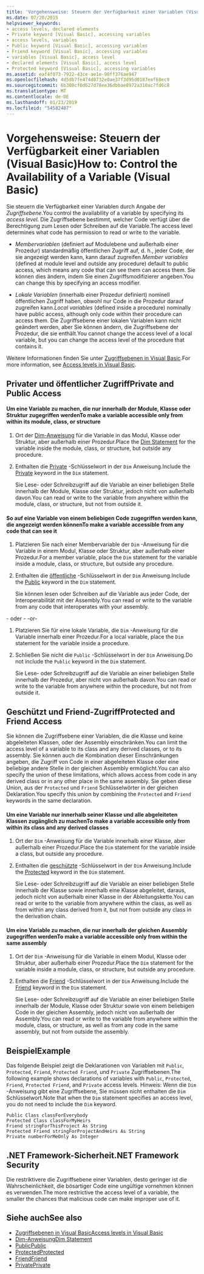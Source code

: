 ```yaml
---
title: 'Vorgehensweise: Steuern der Verfügbarkeit einer Variablen (Visual Basic)'
ms.date: 07/20/2015
helpviewer_keywords:
- access levels, declared elements
- Private keyword [Visual Basic], accessing variables
- access levels, variables
- Public keyword [Visual Basic], accessing variables
- Friend keyword [Visual Basic], accessing variables
- variables [Visual Basic], access level
- declared elements [Visual Basic], access level
- Protected keyword [Visual Basic], accessing variables
ms.assetid: eaf4f073-7922-43ce-ae1e-90ff376ae947
ms.openlocfilehash: 4d5db7fe474d8732e0ae37f3d95d0187eef68ec9
ms.sourcegitcommit: 6b308cf6d627d78ee36dbbae8972a310ac7fd6c8
ms.translationtype: MT
ms.contentlocale: de-DE
ms.lasthandoff: 01/23/2019
ms.locfileid: "54582487"
---
```

# <a name="how-to-control-the-availability-of-a-variable-visual-basic"></a><span data-ttu-id="027f8-102">Vorgehensweise: Steuern der Verfügbarkeit einer Variablen (Visual Basic)</span><span class="sxs-lookup"><span data-stu-id="027f8-102">How to: Control the Availability of a Variable (Visual Basic)</span></span>
<span data-ttu-id="027f8-103">Sie steuern die Verfügbarkeit einer Variablen durch Angabe der *Zugriffsebene*.</span><span class="sxs-lookup"><span data-stu-id="027f8-103">You control the availability of a variable by specifying its *access level*.</span></span> <span data-ttu-id="027f8-104">Die Zugriffsebene bestimmt, welcher Code verfügt über die Berechtigung zum Lesen oder Schreiben auf die Variable.</span><span class="sxs-lookup"><span data-stu-id="027f8-104">The access level determines what code has permission to read or write to the variable.</span></span>  
  
-   <span data-ttu-id="027f8-105">*Membervariablen* (definiert auf Modulebene und außerhalb einer Prozedur) standardmäßig öffentlichen Zugriff auf, d. h., jeder Code, der sie angezeigt werden kann, kann darauf zugreifen.</span><span class="sxs-lookup"><span data-stu-id="027f8-105">*Member variables* (defined at module level and outside any procedure) default to public access, which means any code that can see them can access them.</span></span> <span data-ttu-id="027f8-106">Sie können dies ändern, indem Sie einen Zugriffsmodifizierer angeben.</span><span class="sxs-lookup"><span data-stu-id="027f8-106">You can change this by specifying an access modifier.</span></span>  
  
-   <span data-ttu-id="027f8-107">*Lokale Variablen* (innerhalb einer Prozedur definiert) nominell öffentlichen Zugriff haben, obwohl nur Code in die Prozedur darauf zugreifen kann.</span><span class="sxs-lookup"><span data-stu-id="027f8-107">*Local variables* (defined inside a procedure) nominally have public access, although only code within their procedure can access them.</span></span> <span data-ttu-id="027f8-108">Die Zugriffsebene einer lokalen Variablen kann nicht geändert werden, aber Sie können ändern, die Zugriffsebene der Prozedur, die sie enthält.</span><span class="sxs-lookup"><span data-stu-id="027f8-108">You cannot change the access level of a local variable, but you can change the access level of the procedure that contains it.</span></span>  
  
 <span data-ttu-id="027f8-109">Weitere Informationen finden Sie unter [Zugriffsebenen in Visual Basic](../../../../visual-basic/programming-guide/language-features/declared-elements/access-levels.md).</span><span class="sxs-lookup"><span data-stu-id="027f8-109">For more information, see [Access levels in Visual Basic](../../../../visual-basic/programming-guide/language-features/declared-elements/access-levels.md).</span></span>  
  
## <a name="private-and-public-access"></a><span data-ttu-id="027f8-110">Privater und öffentlicher Zugriff</span><span class="sxs-lookup"><span data-stu-id="027f8-110">Private and Public Access</span></span>  
  
#### <a name="to-make-a-variable-accessible-only-from-within-its-module-class-or-structure"></a><span data-ttu-id="027f8-111">Um eine Variable zu machen, die nur innerhalb der Module, Klasse oder Struktur zugegriffen werden</span><span class="sxs-lookup"><span data-stu-id="027f8-111">To make a variable accessible only from within its module, class, or structure</span></span>  
  
1.  <span data-ttu-id="027f8-112">Ort der [Dim-Anweisung](../../../../visual-basic/language-reference/statements/dim-statement.md) für die Variable in das Modul, Klasse oder Struktur, aber außerhalb einer Prozedur.</span><span class="sxs-lookup"><span data-stu-id="027f8-112">Place the [Dim Statement](../../../../visual-basic/language-reference/statements/dim-statement.md) for the variable inside the module, class, or structure, but outside any procedure.</span></span>  
  
2.  <span data-ttu-id="027f8-113">Enthalten die [Private](../../../../visual-basic/language-reference/modifiers/private.md) -Schlüsselwort in der `Dim` Anweisung.</span><span class="sxs-lookup"><span data-stu-id="027f8-113">Include the [Private](../../../../visual-basic/language-reference/modifiers/private.md) keyword in the `Dim` statement.</span></span>  
  
     <span data-ttu-id="027f8-114">Sie Lese- oder Schreibzugriff auf die Variable an einer beliebigen Stelle innerhalb der Module, Klasse oder Struktur, jedoch nicht von außerhalb davon.</span><span class="sxs-lookup"><span data-stu-id="027f8-114">You can read or write to the variable from anywhere within the module, class, or structure, but not from outside it.</span></span>  
  
#### <a name="to-make-a-variable-accessible-from-any-code-that-can-see-it"></a><span data-ttu-id="027f8-115">So auf eine Variable von einem beliebigen Code zugegriffen werden kann, die angezeigt werden können</span><span class="sxs-lookup"><span data-stu-id="027f8-115">To make a variable accessible from any code that can see it</span></span>  
  
1.  <span data-ttu-id="027f8-116">Platzieren Sie nach einer Membervariable der `Dim` -Anweisung für die Variable in einem Modul, Klasse oder Struktur, aber außerhalb einer Prozedur.</span><span class="sxs-lookup"><span data-stu-id="027f8-116">For a member variable, place the `Dim` statement for the variable inside a module, class, or structure, but outside any procedure.</span></span>  
  
2.  <span data-ttu-id="027f8-117">Enthalten die [öffentliche](../../../../visual-basic/language-reference/modifiers/public.md) -Schlüsselwort in der `Dim` Anweisung.</span><span class="sxs-lookup"><span data-stu-id="027f8-117">Include the [Public](../../../../visual-basic/language-reference/modifiers/public.md) keyword in the `Dim` statement.</span></span>  
  
     <span data-ttu-id="027f8-118">Sie können lesen oder Schreiben auf die Variable aus jeder Code, der Interoperabilität mit der Assembly.</span><span class="sxs-lookup"><span data-stu-id="027f8-118">You can read or write to the variable from any code that interoperates with your assembly.</span></span>  
  
 <span data-ttu-id="027f8-119">- oder - </span><span class="sxs-lookup"><span data-stu-id="027f8-119">-or-</span></span>  
  
1.  <span data-ttu-id="027f8-120">Platzieren Sie für eine lokale Variable, die `Dim` -Anweisung für die Variable innerhalb einer Prozedur.</span><span class="sxs-lookup"><span data-stu-id="027f8-120">For a local variable, place the `Dim` statement for the variable inside a procedure.</span></span>  
  
2.  <span data-ttu-id="027f8-121">Schließen Sie nicht die `Public` -Schlüsselwort in der `Dim` Anweisung.</span><span class="sxs-lookup"><span data-stu-id="027f8-121">Do not include the `Public` keyword in the `Dim` statement.</span></span>  
  
     <span data-ttu-id="027f8-122">Sie Lese- oder Schreibzugriff auf die Variable an einer beliebigen Stelle innerhalb der Prozedur, aber nicht von außerhalb davon.</span><span class="sxs-lookup"><span data-stu-id="027f8-122">You can read or write to the variable from anywhere within the procedure, but not from outside it.</span></span>  
  
## <a name="protected-and-friend-access"></a><span data-ttu-id="027f8-123">Geschützt und Friend-Zugriff</span><span class="sxs-lookup"><span data-stu-id="027f8-123">Protected and Friend Access</span></span>  
 <span data-ttu-id="027f8-124">Sie können die Zugriffsebene einer Variablen, die die Klasse und keine abgeleiteten Klassen, oder der Assembly einschränken.</span><span class="sxs-lookup"><span data-stu-id="027f8-124">You can limit the access level of a variable to its class and any derived classes, or to its assembly.</span></span> <span data-ttu-id="027f8-125">Sie können auch die Kombination dieser Einschränkungen angeben, die Zugriff von Code in einer abgeleiteten Klasse oder eine beliebige andere Stelle in der gleichen Assembly ermöglicht.</span><span class="sxs-lookup"><span data-stu-id="027f8-125">You can also specify the union of these limitations, which allows access from code in any derived class or in any other place in the same assembly.</span></span> <span data-ttu-id="027f8-126">Sie geben diese Union, aus der `Protected` und `Friend` Schlüsselwörter in der gleichen Deklaration.</span><span class="sxs-lookup"><span data-stu-id="027f8-126">You specify this union by combining the `Protected` and `Friend` keywords in the same declaration.</span></span>  
  
#### <a name="to-make-a-variable-accessible-only-from-within-its-class-and-any-derived-classes"></a><span data-ttu-id="027f8-127">Um eine Variable nur innerhalb seiner Klasse und alle abgeleiteten Klassen zugänglich zu machen</span><span class="sxs-lookup"><span data-stu-id="027f8-127">To make a variable accessible only from within its class and any derived classes</span></span>  
  
1.  <span data-ttu-id="027f8-128">Ort der `Dim` -Anweisung für die Variable innerhalb einer Klasse, aber außerhalb einer Prozedur.</span><span class="sxs-lookup"><span data-stu-id="027f8-128">Place the `Dim` statement for the variable inside a class, but outside any procedure.</span></span>  
  
2.  <span data-ttu-id="027f8-129">Enthalten die [geschützte](../../../../visual-basic/language-reference/modifiers/protected.md) -Schlüsselwort in der `Dim` Anweisung.</span><span class="sxs-lookup"><span data-stu-id="027f8-129">Include the [Protected](../../../../visual-basic/language-reference/modifiers/protected.md) keyword in the `Dim` statement.</span></span>  
  
     <span data-ttu-id="027f8-130">Sie Lese- oder Schreibzugriff auf die Variable an einer beliebigen Stelle innerhalb der Klasse sowie innerhalb eine Klasse abgeleitet, daraus, jedoch nicht von außerhalb einer Klasse in der Ableitungskette.</span><span class="sxs-lookup"><span data-stu-id="027f8-130">You can read or write to the variable from anywhere within the class, as well as from within any class derived from it, but not from outside any class in the derivation chain.</span></span>  
  
#### <a name="to-make-a-variable-accessible-only-from-within-the-same-assembly"></a><span data-ttu-id="027f8-131">Um eine Variable zu machen, die nur innerhalb der gleichen Assembly zugegriffen werden</span><span class="sxs-lookup"><span data-stu-id="027f8-131">To make a variable accessible only from within the same assembly</span></span>  
  
1.  <span data-ttu-id="027f8-132">Ort der `Dim` -Anweisung für die Variable in einem Modul, Klasse oder Struktur, aber außerhalb einer Prozedur.</span><span class="sxs-lookup"><span data-stu-id="027f8-132">Place the `Dim` statement for the variable inside a module, class, or structure, but outside any procedure.</span></span>  
  
2.  <span data-ttu-id="027f8-133">Enthalten die [Friend](../../../../visual-basic/language-reference/modifiers/friend.md) -Schlüsselwort in der `Dim` Anweisung.</span><span class="sxs-lookup"><span data-stu-id="027f8-133">Include the [Friend](../../../../visual-basic/language-reference/modifiers/friend.md) keyword in the `Dim` statement.</span></span>  
  
     <span data-ttu-id="027f8-134">Sie Lese- oder Schreibzugriff auf die Variable an einer beliebigen Stelle innerhalb der Module, Klasse oder Struktur sowie von einem beliebigen Code in der gleichen Assembly, jedoch nicht von außerhalb der Assembly.</span><span class="sxs-lookup"><span data-stu-id="027f8-134">You can read or write to the variable from anywhere within the module, class, or structure, as well as from any code in the same assembly, but not from outside the assembly.</span></span>  
  
## <a name="example"></a><span data-ttu-id="027f8-135">Beispiel</span><span class="sxs-lookup"><span data-stu-id="027f8-135">Example</span></span>  
 <span data-ttu-id="027f8-136">Das folgende Beispiel zeigt die Deklarationen von Variablen mit `Public`, `Protected`, `Friend`, `Protected Friend`, und `Private` Zugriffsebenen.</span><span class="sxs-lookup"><span data-stu-id="027f8-136">The following example shows declarations of variables with `Public`, `Protected`, `Friend`, `Protected Friend`, and `Private` access levels.</span></span> <span data-ttu-id="027f8-137">Hinweis: Wenn die `Dim` -Anweisung gibt eine Zugriffsebene, Sie müssen nicht enthalten die `Dim` Schlüsselwort.</span><span class="sxs-lookup"><span data-stu-id="027f8-137">Note that when the `Dim` statement specifies an access level, you do not need to include the `Dim` keyword.</span></span>  
  
```  
Public Class classForEverybody  
Protected Class classForMyHeirs  
Friend stringForThisProject As String  
Protected Friend stringForProjectAndHeirs As String  
Private numberForMeOnly As Integer  
```  
  
## <a name="net-framework-security"></a><span data-ttu-id="027f8-138">.NET Framework-Sicherheit</span><span class="sxs-lookup"><span data-stu-id="027f8-138">.NET Framework Security</span></span>  
 <span data-ttu-id="027f8-139">Die restriktivere die Zugriffsebene einer Variablen, desto geringer ist die Wahrscheinlichkeit, die bösartiger Code eine ungültige vornehmen können es verwenden.</span><span class="sxs-lookup"><span data-stu-id="027f8-139">The more restrictive the access level of a variable, the smaller the chances that malicious code can make improper use of it.</span></span>  
  
## <a name="see-also"></a><span data-ttu-id="027f8-140">Siehe auch</span><span class="sxs-lookup"><span data-stu-id="027f8-140">See also</span></span>
- [<span data-ttu-id="027f8-141">Zugriffsebenen in Visual Basic</span><span class="sxs-lookup"><span data-stu-id="027f8-141">Access levels in Visual Basic</span></span>](../../../../visual-basic/programming-guide/language-features/declared-elements/access-levels.md)
- [<span data-ttu-id="027f8-142">Dim-Anweisung</span><span class="sxs-lookup"><span data-stu-id="027f8-142">Dim Statement</span></span>](../../../../visual-basic/language-reference/statements/dim-statement.md)
- [<span data-ttu-id="027f8-143">Public</span><span class="sxs-lookup"><span data-stu-id="027f8-143">Public</span></span>](../../../../visual-basic/language-reference/modifiers/public.md)
- [<span data-ttu-id="027f8-144">Protected</span><span class="sxs-lookup"><span data-stu-id="027f8-144">Protected</span></span>](../../../../visual-basic/language-reference/modifiers/protected.md)
- [<span data-ttu-id="027f8-145">Friend</span><span class="sxs-lookup"><span data-stu-id="027f8-145">Friend</span></span>](../../../../visual-basic/language-reference/modifiers/friend.md)
- [<span data-ttu-id="027f8-146">Private</span><span class="sxs-lookup"><span data-stu-id="027f8-146">Private</span></span>](../../../../visual-basic/language-reference/modifiers/private.md)
